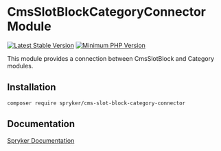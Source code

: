 # CmsSlotBlockCategoryConnector Module
[![Latest Stable Version](https://poser.pugx.org/spryker/cms-slot-block-category-connector/v/stable.svg)](https://packagist.org/packages/spryker/cms-slot-block-category-connector)
[![Minimum PHP Version](https://img.shields.io/badge/php-%3E%3D%208.1-8892BF.svg)](https://php.net/)

This module provides a connection between CmsSlotBlock and Category modules.

## Installation

```
composer require spryker/cms-slot-block-category-connector
```

## Documentation

[Spryker Documentation](https://docs.spryker.com)
